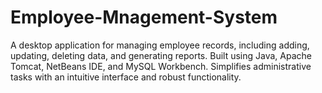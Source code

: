 # Employee-Mnagement-System
A desktop application for managing employee records, including adding, updating, deleting data, and generating reports. Built using Java, Apache Tomcat, NetBeans IDE, and MySQL Workbench. Simplifies administrative tasks with an intuitive interface and robust functionality.
